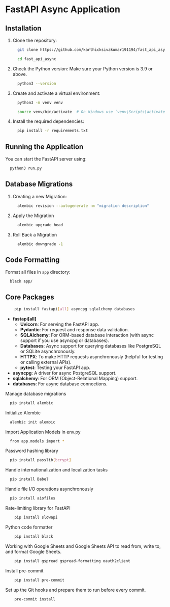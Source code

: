 # FastAPI Async Application

## Installation

1. Clone the repository:
    ```bash
      git clone https://github.com/karthicksivakumar191194/fast_api_async.git
    ```
    ```bash 
      cd fast_api_async
    ```

2. Check the Python version: Make sure your Python version is 3.9 or above. 
    ```bash
      python3 --version
    ```

3. Create and activate a virtual environment:
    ```bash
      python3 -m venv venv
    ```
    ```bash
      source venv/bin/activate  # On Windows use `venv\Scripts\activate`
    ```

4. Install the required dependencies:
    ```bash
      pip install -r requirements.txt
    ```

## Running the Application

You can start the FastAPI server using:
  ```bash
    python3 run.py
  ```
## Database Migrations

1. Creating a new Migration:
    ```bash
      alembic revision --autogenerate -m "migration description"
    ```

2. Apply the Migration
    ```bash
      alembic upgrade head
    ```

3. Roll Back a Migration
    ```bash
      alembic downgrade -1
   ```
   
## Code Formatting

Format all files in `app` directory:
  ```bash
    black app/
  ```

## Core Packages

```bash
    pip install fastapi[all] asyncpg sqlalchemy databases
```
* **fastapi[all]**
     - **Uvicorn**: For serving the FastAPI app.
     - **Pydantic**: For request and response data validation.
     - **SQLAlchemy**: For ORM-based database interaction (with async support if you use asyncpg or databases).
     - **Databases**: Async support for querying databases like PostgreSQL or SQLite asynchronously.
     - **HTTPX**: To make HTTP requests asynchronously (helpful for testing or calling external APIs).
     - **pytest**: Testing your FastAPI app.
* **asyncpg**: A driver for async PostgreSQL support.
* **sqlalchemy**: For ORM (Object-Relational Mapping) support.
* **databases**: For async database connections.

Manage database migrations
```bash
  pip install alembic
```
Initialize Alembic
```bash
  alembic init alembic
```
Import Application Models in env.py
```bash
  from app.models import *
```

Password hashing library
```bash
  pip install passlib[bcrypt]
```

Handle internationalization and localization tasks
```bash
  pip install Babel
```
Handle file I/O operations asynchronously
```bash
  pip install aiofiles
```

Rate-limiting library for FastAPI
```bash
    pip install slowapi
```

Python code formatter
```bash
    pip install black
```

Working with Google Sheets and Google Sheets API to read from, write to, and format Google Sheets.
```bash
    pip install gspread gspread-formatting oauth2client
```

Install pre-commit
```bash
    pip install pre-commit
```
Set up the Git hooks and prepare them to run before every commit.
```bash
    pre-commit install
```